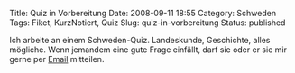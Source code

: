 Title: Quiz in Vorbereitung
Date: 2008-09-11 18:55
Category: Schweden
Tags: Fiket, KurzNotiert, Quiz
Slug: quiz-in-vorbereitung
Status: published

Ich arbeite an einem Schweden-Quiz. Landeskunde, Geschichte, alles
mögliche. Wenn jemandem eine gute Frage einfällt, darf sie oder er sie
mir gerne per [Email](http://www.fiket.de/impressum/) mitteilen.

